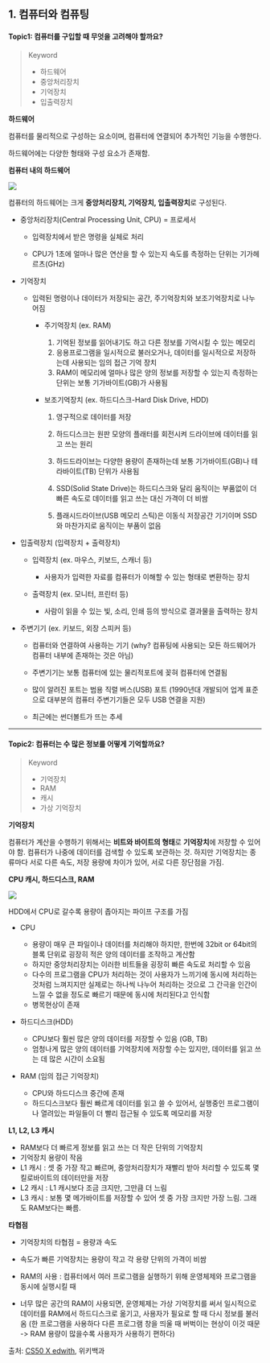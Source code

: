 ## 1. 컴퓨터와 컴퓨팅

#### Topic1: 컴퓨터를 구입할 때 무엇을 고려해야 할까요?

> Keyword
>
> - 하드웨어
> - 중앙처리장치
> - 기억장치
> - 입출력장치



**하드웨어**

컴퓨터를 물리적으로 구성하는 요소이며, 컴퓨터에 연결되어 추가적인 기능을 수행한다.

하드웨어에는 다양한 형태와 구성 요소가 존재함.



**컴퓨터 내의 하드웨어**

<img src="https://user-images.githubusercontent.com/42233535/54008198-fa3b1d00-41a8-11e9-83e3-8a5aa23460db.png">

컴퓨터의 하드웨어는 크게 **중앙처리장치, 기억장치, 입출력장치**로 구성된다.



 - 중앙처리장치(Central Processing Unit, CPU) = 프로세서

   - 입력장치에서 받은 명령을 실체로 처리

   - CPU가 1초에 얼마나 많은 연산을 할 수 있는지 속도를 측정하는 단위는 기가헤르츠(GHz)

     

 - 기억장치

    - 입력된 명령이나 데이터가 저장되는 공간, 주기억장치와 보조기억장치로 나누어짐

       - 주기억장치 (ex. RAM)

         1. 기억된 정보를 읽어내기도 하고 다른 정보를 기억시킬 수 있는 메모리
         2. 응용프로그램을 일시적으로 불러오거나, 데이터를 일시적으로 저장하는데 사용되는 임의 접근 기억 장치
         3. RAM이 메모리에 얼마나 많은 양의 정보를 저장할 수 있는지 측정하는 단위는 보통 기가바이트(GB)가 사용됨

      - 보조기억장치 (ex. 하드디스크-Hard Disk Drive, HDD)

        1. 영구적으로 데이터를 저장

        2. 하드디스크는 원판 모양의 플래터를 회전시켜 드라이브에 데이터를 읽고 쓰는 원리

        3. 하드드라이브는 다양한 용량이 존재하는데 보통 기가바이트(GB)나 테라바이트(TB) 단위가 사용됨

        4. SSD(Solid State Drive)는 하드디스크와 달리 움직이는 부품없이 더 빠른 속도로 데이터를 읽고 쓰는 대신 가격이 더 비쌈

        5. 플래시드라이브(USB 메모리 스틱)은 이동식 저장공간 기기이며 SSD와 마찬가지로 움직이는 부품이 없음

           

- 입출력장치 (입력장치 + 출력장치)

  - 입력장치 (ex. 마우스, 키보드, 스캐너 등)

    - 사용자가 입력한 자료를 컴퓨터가 이해할 수 있는 형태로 변환하는 장치

  - 출력장치 (ex. 모니터, 프린터 등)

    - 사람이 읽을 수 있는 빛, 소리, 인쇄 등의 방식으로 결과물을 출력하는 장치

      

- 주변기기 (ex. 키보드, 외장 스피커 등)

  - 컴퓨터와 연결하여 사용하는 기기 (why? 컴퓨팅에 사용되는 모든 하드웨어가 컴퓨터 내부에 존재하는 것은 아님)

  - 주변기기는 보통 컴퓨터에 있는 물리적포트에 꽂혀 컴퓨터에 연결됨

  - 많이 알려진 포트는 범용 직렬 버스(USB) 포트 (1990년대 개발되어 업계 표준으로 대부분의 컴퓨터 주변기기들은 모두 USB 연결을 지원)

  - 최근에는 썬더볼트가 뜨는 추세

    

---

#### Topic2: 컴퓨터는 수 많은 정보를 어떻게 기억할까요?

> Keyword
>
> - 기억장치
> - RAM
> - 캐시
> - 가상 기억장치



**기억장치**

컴퓨터가 계산을 수행하기 위해서는 **비트와 바이트의 형태**로 **기억장치**에 저장할 수 있어야 함. 컴퓨터가 나중에 데이터를 검색할 수 있도록 보관하는 것. 하지만 기억장치는 종류마다 서로 다른 속도, 저장 용량에 차이가 있어, 서로 다른 장단점을 가짐.



**CPU 캐시, 하드디스크, RAM**

<img src="https://user-images.githubusercontent.com/42233535/54013259-ce756280-41bb-11e9-9fb0-3207bfb469a1.png">

HDD에서 CPU로 갈수록 용량이 좁아지는 파이프 구조를 가짐

- CPU
  - 용량이 매우 큰 파일이나 데이터를 처리해야 하지만, 한번에 32bit or 64bit의 블록 단위로 굉장히 적은 양의 데이터를 조작하고 계산함
  - 하지만 중앙처리장치는 이러한 비트들을 굉장히 빠른 속도로 처리할 수 있음
  - 다수의 프로그램을 CPU가 처리하는 것이 사용자가 느끼기에 동시에 처리하는 것처럼 느껴지지만 실제로는 하나씩 나누어 처리하는 것으로 그 간극을 인간이 느낄 수 없을 정도로 빠르기 때문에 동시에 처리된다고 인식함
  - 병목현상이 존재

- 하드디스크(HDD)
  - CPU보다 훨씬 많은 양의 데이터를 저장할 수 있음 (GB, TB)
  - 엄청나게 많은 양의 데이터를 기억장치에 저장할 수는 있지만, 데이터를 읽고 쓰는 데 많은 시간이 소요됨

- RAM (임의 접근 기억장치)
  - CPU와 하드디스크 중간에 존재
  - 하드디스크보다 훨씬 빠르게 데이터를 읽고 쓸 수 있어서, 실행중인 프로그램이나 열려있는 파일들이 더 빨리 접근될 수 있도록 메모리를 저장



**L1, L2, L3 캐시**

- RAM보다 더 빠르게 정보를 읽고 쓰는 더 작은 단위의 기억장치
- 기억장치 용량이 작음
- L1 캐시 : 셋 중 가장 작고 빠르며, 중앙처리장치가 재빨리 받아 처리할 수 있도록 몇 킬로바이트의 데이터만을 저장
- L2 캐시 : L1 캐시보다 조금 크지만, 그만큼 더 느림
- L3 캐시 : 보통 몇 메가바이트를 저장할 수 있어 셋 중 가장 크지만 가장 느림. 그래도 RAM보다는 빠름.



**타협점**

- 기억장치의 타협점 = 용량과 속도

- 속도가 빠른 기억장치는 용량이 작고 각 용량 단위의 가격이 비쌈
- RAM의 사용 : 컴퓨터에서 여러 프로그램을 실행하기 위해 운영체제와 프로그램을 동시에 실행시킬 때
- 너무 많은 공간의 RAM이 사용되면, 운영체제는 가상 기억장치를 써서 일시적으로 데이터를 RAM에서 하드디스크로 옮기고, 사용자가 필요로 할 때 다시 정보를 불러옴 (한 프로그램을 사용하다 다른 프로그램 창을 띄울 때 버벅이는 현상이 이것 때문 -> RAM 용량이 많을수록 사용자가 사용하기 편하다)



출처: [CS50 X edwith](https://www.edwith.org/cs50/), 위키백과